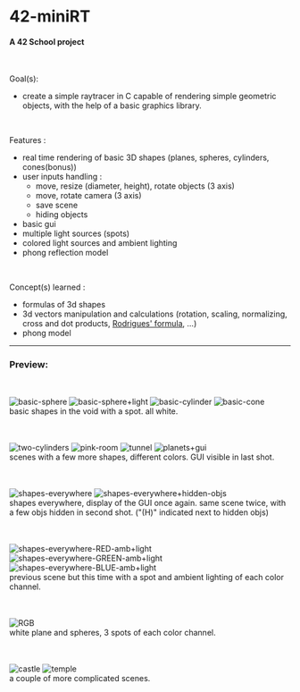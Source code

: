 # 42-miniRT
#### A 42 School project
<br>

Goal(s):
- create a simple raytracer in C capable of rendering simple geometric objects, with the help of a basic graphics library.
<br>

Features :
- real time rendering of basic 3D shapes (planes, spheres, cylinders, cones(bonus))
- user inputs handling :
  - move, resize (diameter, height), rotate objects (3 axis)
  - move, rotate camera (3 axis)
  - save scene
  - hiding objects
- basic gui
- multiple light sources (spots)
- colored light sources and ambient lighting
- phong reflection model
<br>

Concept(s) learned :
- formulas of 3d shapes
- 3d vectors manipulation and calculations (rotation, scaling, normalizing, cross and dot products, [Rodrigues' formula](https://en.wikipedia.org/wiki/Rodrigues%27_rotation_formula), ...)
- phong model

---
### Preview:
<br>

![basic-sphere](https://github.com/user-attachments/assets/52a7e301-169a-451a-a504-7bcecb9b3bfe)
![basic-sphere+light](https://github.com/user-attachments/assets/f617a2ab-15d6-419c-9861-7ec890881b7b)
![basic-cylinder](https://github.com/user-attachments/assets/fdce8ad8-8333-4101-a8a0-b5d64be1b58d)
![basic-cone](https://github.com/user-attachments/assets/d77f202d-d0ab-4c5e-a19d-81885e91b9ec)
<br>
basic shapes in the void with a spot. all white.
<br><br><br>

![two-cylinders](https://github.com/user-attachments/assets/b32687c9-34a0-4c61-926e-fd50f41c5f9c)
![pink-room](https://github.com/user-attachments/assets/045b841f-f9b4-4fb4-9846-8d4f54619cff)
![tunnel](https://github.com/user-attachments/assets/7ec01501-5e10-4b75-9be0-1c6625c9d36c)
![planets+gui](https://github.com/user-attachments/assets/f02db7ad-1ac1-48be-a665-8f2af1e5abcb)
<br>
scenes with a few more shapes, different colors. GUI visible in last shot.
<br><br><br>

![shapes-everywhere](https://github.com/user-attachments/assets/999f5976-8115-4774-bbe2-061616099087)
![shapes-everywhere+hidden-objs](https://github.com/user-attachments/assets/82bda834-3d8d-41f4-922b-692c34b819d2)
<br>
shapes everywhere, display of the GUI once again. same scene twice, with a few objs hidden in second shot. ("(H)" indicated next to hidden objs)
<br><br><br>

![shapes-everywhere-RED-amb+light](https://github.com/user-attachments/assets/89053ea9-16bc-4cb4-a787-82d4f7d9efe1)
![shapes-everywhere-GREEN-amb+light](https://github.com/user-attachments/assets/f55f7c82-4214-4346-80db-20b6694d3ec9)
![shapes-everywhere-BLUE-amb+light](https://github.com/user-attachments/assets/0637f437-853e-49ea-8167-2aeeae639576)
<br>
previous scene but this time with a spot and ambient lighting of each color channel.
<br><br><br>

![RGB](https://github.com/user-attachments/assets/36adfe82-a564-4ddb-8e03-b6c9ea2f7384)
<br>
white plane and spheres, 3 spots of each color channel.
<br><br><br>

![castle](https://github.com/user-attachments/assets/ebd46c5b-1364-490d-992f-094a04e53b4c)
![temple](https://github.com/user-attachments/assets/2eff8839-aca7-47e9-90a6-469dbf5358c4)
<br>
a couple of more complicated scenes.
<br>





